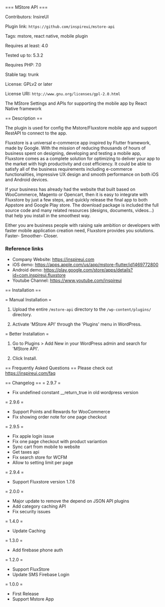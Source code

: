 === MStore API ===

Contributors: InsireUI

Plugin link: `https://github.com/inspireui/mstore-api`

Tags: mstore, react native, mobile plugin

Requires at least: 4.0

Tested up to: 5.3.2

Requires PHP: 7.0

Stable tag: trunk

License: GPLv2 or later

License URI: `http://www.gnu.org/licenses/gpl-2.0.html`

The MStore Settings and APIs for supporting the mobile app by React Native framework

== Description ==

The plugin is used for config the Mstore/Fluxstore mobile app and support RestAPI to connect to the app.

Fluxstore is a universal e-commerce app inspired by Flutter framework, made by Google. With the mission of reducing thousands of hours of business spent on designing, developing and testing a mobile app, Fluxstore comes as a complete solution for optimizing to deliver your app to the market with high productivity and cost efficiency. It could be able to satisfy all of the business requirements including e-commerce functionalities, impressive UX design and smooth performance on both iOS and Android devices.

If your business has already had the website that built based on WooCommerce, Magento or Opencart, then it is easy to integrate with Fluxstore by just a few steps, and quickly release the final app to both Appstore and Google Play store. The download package is included the full source code and many related resources (designs, documents, videos…) that help you install in the smoothest way.

Either you are business people with raising sale ambition or developers with faster mobile application creation need, Fluxstore provides you solutions.
Faster- Smoother- Closer. 

### Reference links
- Company Website: https://inspireui.com
- iOS demo:	https://apps.apple.com/us/app/mstore-flutter/id1469772800
- Android demo: https://play.google.com/store/apps/details?id=com.inspireui.fluxstore
- Youtube Channel: https://www.youtube.com/inspireui



== Installation ==

= Manual Installation =

 1. Upload the entire `/mstore-api` directory to the `/wp-content/plugins/` directory.

 2. Activate 'MStore API' through the 'Plugins' menu in WordPress.

= Better Installation =

 1. Go to Plugins > Add New in your WordPress admin and search for 'MStore API'.

 2. Click Install.

== Frequently Asked Questions ==
Please check out https://inspireui.com/faq

== Changelog ==
= 2.9.7 =
  * Fix undefined constant __return_true in old wordpress version

= 2.9.6 =
  * Support Points and Rewards for WooCommerce
  * Fix showing order note for one page checkout

= 2.9.5 =
  * Fix apple login issue
  * Fix one page checkout with product variantion
  * Sync cart from mobile to website
  * Get taxes api
  * Fix search store for WCFM
  * Allow to setting limit per page

= 2.9.4 =
  * Support Fluxstore version 1.7.6

= 2.0.0 =
  * Major update to remove the depend on JSON API plugins
  * Add category caching API
  * Fix security issues

= 1.4.0 =
  * Update Caching

= 1.3.0 =
  * Add firebase phone auth

= 1.2.0 =
  * Support FluxStore
* Update SMS Firebase Login

= 1.0.0 =
  * First Release
  * Support Mstore App
